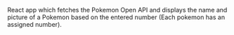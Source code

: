 React app which fetches the Pokemon Open API and displays the name and picture of a Pokemon based on the entered number (Each pokemon has an assigned number).


